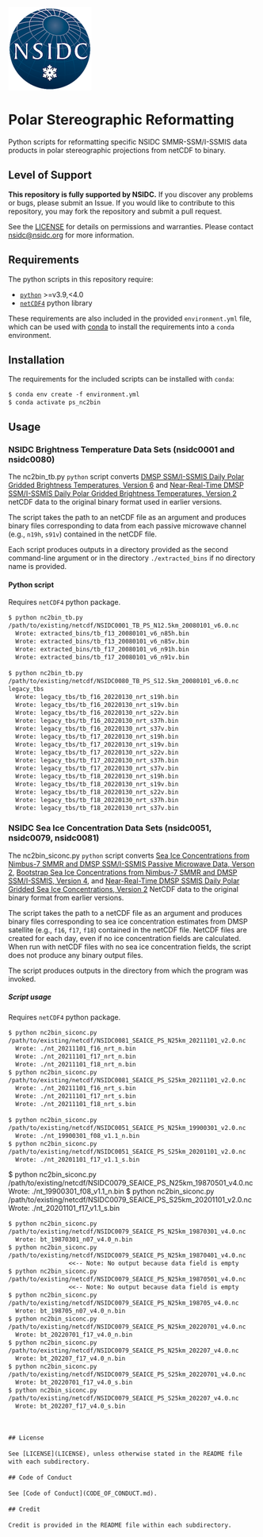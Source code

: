 ![NSIDC logo](/images/NSIDC_logo_2018_poster-1.png)

# Polar Stereographic Reformatting

Python scripts for reformatting specific NSIDC SMMR-SSM/I-SSMIS data products in polar stereographic projections from netCDF to binary.

## Level of Support

<b>This repository is fully supported by NSIDC.</b> If you discover any problems or
bugs, please submit an Issue. If you would like to contribute to this
repository, you may fork the repository and submit a pull request.

See the [LICENSE](LICENSE) for details on permissions and warranties. Please
contact nsidc@nsidc.org for more information.

## Requirements

The python scripts in this repository require:
* [`python`](https://www.python.org/downloads/) >=v3.9,<4.0
* [`netCDF4`](https://unidata.github.io/netcdf4-python/) python library

These requirements are also included in the provided `environment.yml` file,
which can be used with [conda](https://docs.conda.io/en/latest/) to install the
requirements into a `conda` environment.


## Installation

The requirements for the included scripts can be installed with `conda`:

```
$ conda env create -f environment.yml
$ conda activate ps_nc2bin
```

## Usage

### NSIDC Brightness Temperature Data Sets (nsidc0001 and nsidc0080)

The nc2bin_tb.py `python` script converts [DMSP SSM/I-SSMIS Daily Polar Gridded Brightness Temperatures, Version 6](https://nsidc.org/data/nsidc-0001) and [Near-Real-Time DMSP SSM/I-SSMIS Daily Polar Gridded Brightness Temperatures, Version 2](https://nsidc.org/data/nsidc-0080) netCDF data to the original binary format used in earlier versions.

The script takes the path to an netCDF file as an argument and produces binary files corresponding to data from each passive microwave channel (e.g., `n19h`, `s91v`) contained in the netCDF file.

Each script produces outputs in a directory provided as the second command-line argument or in the directory `./extracted_bins` if no directory name is provided.

#### Python script

Requires `netCDF4` python package.

```
$ python nc2bin_tb.py /path/to/existing/netcdf/NSIDC0001_TB_PS_N12.5km_20080101_v6.0.nc
  Wrote: extracted_bins/tb_f13_20080101_v6_n85h.bin
  Wrote: extracted_bins/tb_f13_20080101_v6_n85v.bin
  Wrote: extracted_bins/tb_f17_20080101_v6_n91h.bin
  Wrote: extracted_bins/tb_f17_20080101_v6_n91v.bin

$ python nc2bin_tb.py /path/to/existing/netcdf/NSIDC0080_TB_PS_S12.5km_20080101_v6.0.nc legacy_tbs
  Wrote: legacy_tbs/tb_f16_20220130_nrt_s19h.bin
  Wrote: legacy_tbs/tb_f16_20220130_nrt_s19v.bin
  Wrote: legacy_tbs/tb_f16_20220130_nrt_s22v.bin
  Wrote: legacy_tbs/tb_f16_20220130_nrt_s37h.bin
  Wrote: legacy_tbs/tb_f16_20220130_nrt_s37v.bin
  Wrote: legacy_tbs/tb_f17_20220130_nrt_s19h.bin
  Wrote: legacy_tbs/tb_f17_20220130_nrt_s19v.bin
  Wrote: legacy_tbs/tb_f17_20220130_nrt_s22v.bin
  Wrote: legacy_tbs/tb_f17_20220130_nrt_s37h.bin
  Wrote: legacy_tbs/tb_f17_20220130_nrt_s37v.bin
  Wrote: legacy_tbs/tb_f18_20220130_nrt_s19h.bin
  Wrote: legacy_tbs/tb_f18_20220130_nrt_s19v.bin
  Wrote: legacy_tbs/tb_f18_20220130_nrt_s22v.bin
  Wrote: legacy_tbs/tb_f18_20220130_nrt_s37h.bin
  Wrote: legacy_tbs/tb_f18_20220130_nrt_s37v.bin
```

### NSIDC Sea Ice Concentration Data Sets (nsidc0051, nsidc0079, nsidc0081)

The nc2bin_siconc.py `python` script converts [Sea Ice Concentrations from Nimbus-7 SMMR and DMSP SSM/I-SSMIS Passive Microwave Data, Verson 2](https://nsidc.org/data/nsidc-0051), [Bootstrap Sea Ice Concentrations from Nimbus-7 SMMR and DMSP SSM/I-SSMIS, Version 4](https://nsidc.org/data/nsidc-0079), and [Near-Real-Time DMSP
SSMIS Daily Polar Gridded Sea Ice Concentrations, Version
2](https://nsidc.org/data/nsidc-0081) NetCDF data to the original binary format
from earlier versions.

The script takes the path to a netCDF file as an argument and produces binary
files corresponding to sea ice concentration estimates from DMSP satellite
(e.g., `f16`, `f17`, `f18`) contained in the netCDF file.  NetCDF files are
created for each day, even if no ice concentration fields are calculated.
When run with netCDF files with no sea ice concentration fields, the script
does not produce any binary output files.

The script produces outputs in the directory from which the program was invoked.

##### Script usage

Requires `netCDF4` python package.

```
$ python nc2bin_siconc.py /path/to/existing/netcdf/NSIDC0081_SEAICE_PS_N25km_20211101_v2.0.nc 
  Wrote: ./nt_20211101_f16_nrt_n.bin
  Wrote: ./nt_20211101_f17_nrt_n.bin
  Wrote: ./nt_20211101_f18_nrt_n.bin
$ python nc2bin_siconc.py /path/to/existing/netcdf/NSIDC0081_SEAICE_PS_S25km_20211101_v2.0.nc 
  Wrote: ./nt_20211101_f16_nrt_s.bin
  Wrote: ./nt_20211101_f17_nrt_s.bin
  Wrote: ./nt_20211101_f18_nrt_s.bin

$ python nc2bin_siconc.py /path/to/existing/netcdf/NSIDC0051_SEAICE_PS_N25km_19900301_v2.0.nc 
  Wrote: ./nt_19900301_f08_v1.1_n.bin
$ python nc2bin_siconc.py /path/to/existing/netcdf/NSIDC0051_SEAICE_PS_S25km_20201101_v2.0.nc 
  Wrote: ./nt_20201101_f17_v1.1_s.bin
```
$ python nc2bin_siconc.py /path/to/existing/netcdf/NSIDC0079_SEAICE_PS_N25km_19870501_v4.0.nc 
  Wrote: ./nt_19900301_f08_v1.1_n.bin
$ python nc2bin_siconc.py /path/to/existing/netcdf/NSIDC0079_SEAICE_PS_S25km_20201101_v2.0.nc 
  Wrote: ./nt_20201101_f17_v1.1_s.bin
```
$ python nc2bin_siconc.py /path/to/existing/netcdf/NSIDC0079_SEAICE_PS_N25km_19870301_v4.0.nc
  Wrote: bt_19870301_n07_v4.0_n.bin
$ python nc2bin_siconc.py /path/to/existing/netcdf/NSIDC0079_SEAICE_PS_N25km_19870401_v4.0.nc
                 <<-- Note: No output because data field is empty
$ python nc2bin_siconc.py /path/to/existing/netcdf/NSIDC0079_SEAICE_PS_N25km_19870501_v4.0.nc
                 <<-- Note: No output because data field is empty
$ python nc2bin_siconc.py /path/to/existing/netcdf/NSIDC0079_SEAICE_PS_N25km_198705_v4.0.nc
  Wrote: bt_198705_n07_v4.0_n.bin
$ python nc2bin_siconc.py /path/to/existing/netcdf/NSIDC0079_SEAICE_PS_N25km_20220701_v4.0.nc
  Wrote: bt_20220701_f17_v4.0_n.bin
$ python nc2bin_siconc.py /path/to/existing/netcdf/NSIDC0079_SEAICE_PS_N25km_202207_v4.0.nc
  Wrote: bt_202207_f17_v4.0_n.bin
$ python nc2bin_siconc.py /path/to/existing/netcdf/NSIDC0079_SEAICE_PS_S25km_20220701_v4.0.nc
  Wrote: bt_20220701_f17_v4.0_s.bin
$ python nc2bin_siconc.py /path/to/existing/netcdf/NSIDC0079_SEAICE_PS_S25km_202207_v4.0.nc
  Wrote: bt_202207_f17_v4.0_s.bin



## License

See [LICENSE](LICENSE), unless otherwise stated in the README file with each subdirectory.

## Code of Conduct

See [Code of Conduct](CODE_OF_CONDUCT.md).

## Credit

Credit is provided in the README file within each subdirectory.
